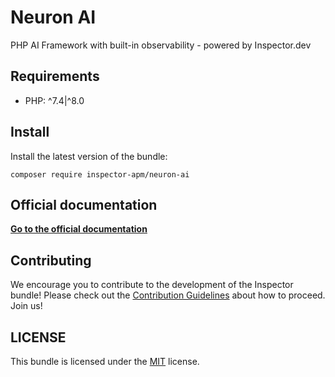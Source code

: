 # Neuron AI

PHP AI Framework with built-in observability - powered by Inspector.dev

## Requirements

- PHP: ^7.4|^8.0

## Install

Install the latest version of the bundle:

```
composer require inspector-apm/neuron-ai
```

## Official documentation

**[Go to the official documentation](https://neuron.inspector.dev/)**

<a name="contribution"></a>

## Contributing

We encourage you to contribute to the development of the Inspector bundle!
Please check out the [Contribution Guidelines](CONTRIBUTING.md) about how to proceed. Join us!

## LICENSE

This bundle is licensed under the [MIT](LICENSE) license.
